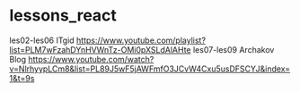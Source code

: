 # lessons_react
les02-les06 ITgid  https://www.youtube.com/playlist?list=PLM7wFzahDYnHVWnTz-OMi0pXSLdAlAHte
les07-les09 Archakov Blog https://www.youtube.com/watch?v=NlrhyypLCm8&list=PL89J5wF5jAWFmfO3JCvW4Cxu5usDFSCYJ&index=1&t=9s
